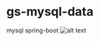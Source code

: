 # gs-mysql-data
mysql
spring-boot
![alt text](https://user-images.githubusercontent.com/29679137/61545316-dab5da00-aa4f-11e9-9763-35a865d1005a.PNG)
